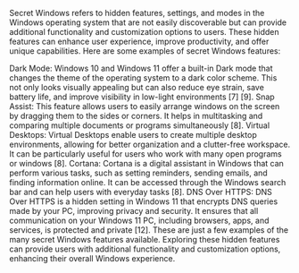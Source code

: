 Secret Windows refers to hidden features, settings, and modes in the Windows operating system that are not easily discoverable but can provide additional functionality and customization options to users. These hidden features can enhance user experience, improve productivity, and offer unique capabilities. Here are some examples of secret Windows features:

Dark Mode: Windows 10 and Windows 11 offer a built-in Dark mode that changes the theme of the operating system to a dark color scheme. This not only looks visually appealing but can also reduce eye strain, save battery life, and improve visibility in low-light environments [7] [9].
Snap Assist: This feature allows users to easily arrange windows on the screen by dragging them to the sides or corners. It helps in multitasking and comparing multiple documents or programs simultaneously [8].
Virtual Desktops: Virtual Desktops enable users to create multiple desktop environments, allowing for better organization and a clutter-free workspace. It can be particularly useful for users who work with many open programs or windows [8].
Cortana: Cortana is a digital assistant in Windows that can perform various tasks, such as setting reminders, sending emails, and finding information online. It can be accessed through the Windows search bar and can help users with everyday tasks [8].
DNS Over HTTPS: DNS Over HTTPS is a hidden setting in Windows 11 that encrypts DNS queries made by your PC, improving privacy and security. It ensures that all communication on your Windows 11 PC, including browsers, apps, and services, is protected and private [12].
These are just a few examples of the many secret Windows features available. Exploring these hidden features can provide users with additional functionality and customization options, enhancing their overall Windows experience.
